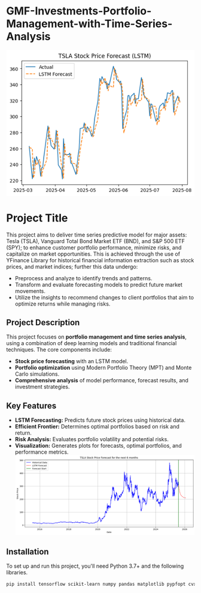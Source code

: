 # GMF-Investments-Portfolio-Management-with-Time-Series-Analysis
![alt text](image.png)
# Project Title

This project aims to deliver time series predictive model for major assets: Tesla (TSLA), Vanguard
Total Bond Market ETF (BND), and S&P 500 ETF (SPY); to enhance customer portfolio
performance, minimize risks, and capitalize on market opportunities. This is achieved through the
use of YFinance Library for historical financial information extraction such as stock prices, and
market indices; further this data undergo:
* Preprocess and analyze to identify trends and patterns.
* Transform and evaluate forecasting models to predict future market movements.
* Utilize the insights to recommend changes to client portfolios that aim to optimize returns
while managing risks.

## Project Description

This project focuses on **portfolio management and time series analysis**, using a combination of deep learning models and traditional financial techniques. The core components include:

  - **Stock price forecasting** with an LSTM model.
  - **Portfolio optimization** using Modern Portfolio Theory (MPT) and Monte Carlo simulations.
  - **Comprehensive analysis** of model performance, forecast results, and investment strategies.

## Key Features

  - **LSTM Forecasting:** Predicts future stock prices using historical data.
  - **Efficient Frontier:** Determines optimal portfolios based on risk and return.
  - **Risk Analysis:** Evaluates portfolio volatility and potential risks.
  - **Visualization:** Generates plots for forecasts, optimal portfolios, and performance metrics.
![alt text](image-1.png)
## Installation

To set up and run this project, you'll need Python 3.7+ and the following libraries.

```bash
pip install tensorflow scikit-learn numpy pandas matplotlib pypfopt cvxpy
```



